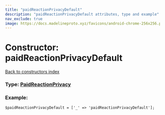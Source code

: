 ```yaml
---
title: "paidReactionPrivacyDefault"
description: "paidReactionPrivacyDefault attributes, type and example"
nav_exclude: true
image: https://docs.madelineproto.xyz/favicons/android-chrome-256x256.png
---
```

# Constructor: paidReactionPrivacyDefault  
[Back to constructors index](/API_docs/constructors/index.html)






### Type: [PaidReactionPrivacy](/API_docs/types/PaidReactionPrivacy.html)


### Example:

```
$paidReactionPrivacyDefault = ['_' => 'paidReactionPrivacyDefault'];
```  
